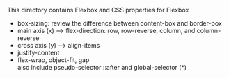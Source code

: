 This directory contains Flexbox and CSS properties for Flexbox
- box-sizing: review the difference between content-box and border-box
- main axis (x) --> flex-direction: row, row-reverse, column, and column-reverse
- cross axis (y) --> align-items
- justify-content
- flex-wrap, object-fit, gap </br>
also include pseudo-selector ::after and global-selector (*)
